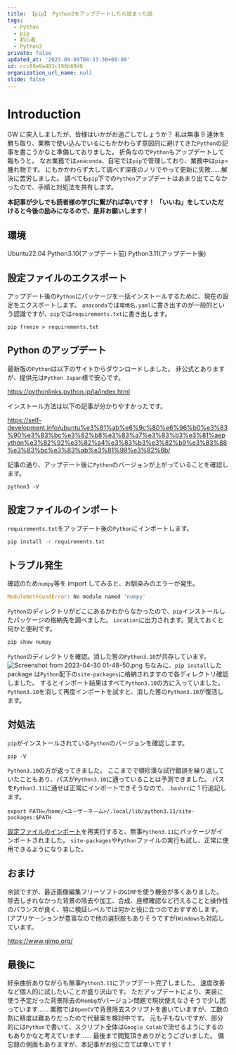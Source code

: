 ```yaml
---
title: 【pip】 Python3をアップデートしたら詰まった話
tags:
  - Python
  - pip
  - 初心者
  - Python3
private: false
updated_at: '2023-09-09T08:33:36+09:00'
id: ccc89a9a403c196b69d6
organization_url_name: null
slide: false
---
```


# Introduction

GW に突入しましたが、皆様はいかがお過ごしでしょうか？
私は無事 9 連休を勝ち取り、業務で使い込んでいるにもかかわらず意図的に避けてきた`Python`の記事を書こうかなと準備しておりました。
折角なので`Python`もアップデートして臨もうと。
なお業務では`anaconda`、自宅では`pip`で管理しており、業務中は`pip`=腫れ物です。
にもかかわらず大して調べず深夜のノリでやって更新に失敗......解決に苦労しました。
調べても`pip`下での`Python`アップデートはあまり出てこなかったので、手順と対処法を共有します。

**本記事が少しでも読者様の学びに繋がれば幸いです！**
**「いいね」をしていただけると今後の励みになるので、是非お願いします！**

## 環境

Ubuntu22.04
Python3.10(アップデート前)
Python3.11(アップデート後)

## 設定ファイルのエクスポート

アップデート後の`Python`にパッケージを一括インストールするために、現在の設定をエクスポートします。
`anaconda`では`環境名.yaml`に書き出すのが一般的という認識ですが、`pip`では`requirements.txt`に書き出します。

```bash:
pip freeze > requirements.txt
```

## Python のアップデート

最新版の`Python`は以下のサイトからダウンロードしました。
非公式とありますが、提供元は`Python Japan`様で安心です。

https://pythonlinks.python.jp/ja/index.html

インストール方法は以下の記事が分かりやすかったです。

https://self-development.info/ubuntu%e3%81%ab%e6%9c%80%e6%96%b0%e3%83%90%e3%83%bc%e3%82%b8%e3%83%a7%e3%83%b3%e3%81%aepython%e3%82%92%e3%82%a4%e3%83%b3%e3%82%b9%e3%83%88%e3%83%bc%e3%83%ab%e3%81%99%e3%82%8b/

記事の通り、アップデート後に`Python`のバージョンが上がっていることを確認します。

```bash:
python3 -V
```

## 設定ファイルのインポート

`requirements.txt`をアップデート後の`Python`にインポートします。

```bash
pip install -r requirements.txt
```

## トラブル発生

確認のため`numpy`等を import してみると、お馴染みのエラーが発生。

```python
ModuleNotFoundError: No module named 'numpy'
```

`Python`のディレクトリがどこにあるかわからなかったので、`pip`インストールしたパッケージの格納先を調べました。
`Location`に出力されます。覚えておくと何かと便利です。

```bash
pip show numpy
```

`Python`のディレクトリを確認。消した筈の`Python3.10`が共存しています。
![Screenshot from 2023-04-30 01-48-50.png](https://qiita-image-store.s3.ap-northeast-1.amazonaws.com/0/3292052/8a55e4f3-e029-403c-59e3-0e3c7122ac64.png)
ちなみに、`pip install`した package は`Python`配下の`site-packages`に格納されますので各ディレクトリ確認しました。
するとインポート結果はすべて`Python3.10`の方に入っていました。
`Python3.10`を消して再度インポートを試すと、消した筈の`Python3.10`が復活します。

## 対処法

`pip`がインストールされている`Python`のバージョンを確認します。

```bash:
pip -V
```

`Python3.10`の方が返ってきました。
ここまでで頓珍漢な試行錯誤を繰り返していたこともあり、パスが`Python3.10`に通っていることは予測できました。
パスを`Python3.11`に通せば正常にインポートできそうなので、`.bashrc`に 1 行追記します。

```bash:~/.bashrc
export PATH=/home/<ユーザーネーム>/.local/lib/python3.11/site-packages:$PATH
```

[設定ファイルのインポート](#設定ファイルのインポート)を再実行すると、無事`Python3.11`にパッケージがインポートされました。
`site-packages`や`Python`ファイルの実行も試し、正常に使用できるようになりました。

## おまけ

余談ですが、最近画像編集フリーソフトの`GIMP`を使う機会が多くありました。
除去しきれなかった背景の除去や加工、合成、座標確認など行えることと操作性のバランスが良く、特に検証レベルでは何かと役に立つのでおすすめします。
(アプリケーションが豊富なので他の選択肢もありそうですが)`Windows`も対応しています。

https://www.gimp.org/

## 最後に

紆余曲折ありながらも無事`Python3.11`にアップデート完了しました。
速度改善など個人的に試したいことが盛り沢山です。
ただアップデートにより、実装に使う予定だった背景除去の`Rembg`がバージョン問題で現状使えなさそうで少し困っています......
業務では`OpenCV`で背景除去スクリプトを書いていますが、工数の割に精度は難ありだったので代替案を検討中です。
元も子もないですが、部分的には`Python`で書いて、スクリプト全体は`Google Colab`で流せるようにするのもありかなと考えています......
最後まで閲覧頂きありがとうございました。
備忘録の側面もありますが、本記事がお役に立てば幸いです！
